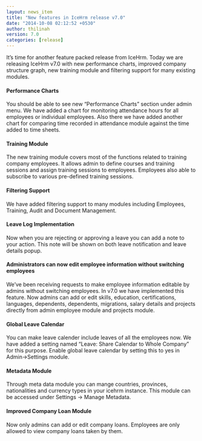 ```yaml
---
layout: news_item
title: "New features in IceHrm release v7.0"
date: "2014-10-08 02:12:52 +0530"
author: thilinah
version: 7.0
categories: [release]
---
```


It’s time for another feature packed release from IceHrm. Today we are releasing IceHrm v7.0 with new performance 
charts, improved company structure graph, new training module and filtering support for many existing modules.

#### Performance Charts

You should be able to see new “Performance Charts” section under admin menu. We have added a chart for monitoring attendance 
hours for all employees or individual employees. Also there we have added another chart for comparing time recorded in attendance module against the time added to time sheets.

#### Training Module

The new training module covers most of the functions related to training company employees. 
It allows admin to define courses and training sessions and assign training sessions to employees. 
Employees also able to subscribe to various pre-defined  training sessions.

#### Filtering Support

We have added filtering support to many modules including Employees, Training, Audit and Document Management.

#### Leave Log Implementation

Now when you are rejecting or approving a leave you can add a note to your action. 
This note will be shown on both leave notification and leave details popup.

#### Administrators can now edit employee information without switching employees

We’ve been receiving requests to make employee information editable by admins without switching employees. 
In v7.0 we have implemented this feature. Now admins can add or edit skills, education, certifications, 
languages, dependents,  dependents, migrations, salary details and projects directly  from admin employee 
module and projects module.

#### Global Leave Calendar

You can make leave calender include leaves of all the employees now. We have added a setting named “Leave: Share Calendar to Whole Company” for this purpose. Enable global leave calendar by setting this to yes in Admin->Settings module.

#### Metadata Module

Through meta data module you can mange countries, provinces, nationalities and currency types in your icehrm instance. This module can be accessed under Settings -> Manage Metadata.

#### Improved Company Loan Module

Now only admins can add or edit company loans. Employees are only allowed to view company loans taken by them.